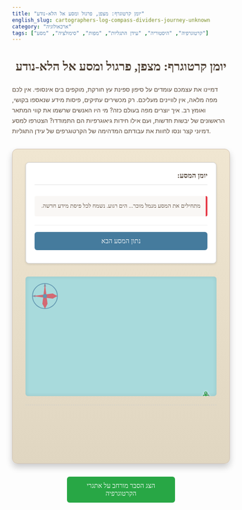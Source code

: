 ```yaml
---
title: "יומן קרטוגרף: מצפן, פרגול ומסע אל הלא-נודע"
english_slug: cartographers-log-compass-dividers-journey-unknown
category: "ארכאולוגיה"
tags: ["קרטוגרפיה", "היסטוריה", "עידן התגליות", "מפות", "סימולציה", "מסע"]
---
```

# יומן קרטוגרף: מצפן, פרגול ומסע אל הלא-נודע

דמיינו את עצמכם עומדים על סיפון ספינת עץ חורקת, מוקפים בים אינסופי. אין לכם מפה מלאה, אין לוויינים מעליכם. רק מכשירים עתיקים, פיסות מידע שנאספו בקושי, ואומץ רב. איך יוצרים מפה בעולם כזה? מי היו האנשים שרשמו את קווי המתאר הראשונים של יבשות חדשות, ועם אילו חידות גיאוגרפיות הם התמודדו? הצטרפו למסע דמיוני קצר ונסו לחוות את עבודתם המדהימה של הקרטוגרפים של עידן התגליות.

<div id="cartographer-app">
    <div class="app-container">
        <div id="map-area">
            <canvas id="cartographer-canvas"></canvas>
            <div id="ship-marker" class="marker">⛵</div> <!-- Changed emoji for feel -->
            <div id="start-marker" class="marker start-marker">⚓</div> <!-- Changed emoji for feel -->
             <div id="compass-rose" class="map-overlay"></div> <!-- Added compass rose element -->
        </div>
        <div id="data-panel">
            <h3>יומן המסע:</h3>
            <div id="data-points">
                <!-- Data points will be loaded here by JS -->
                <p class="log-entry">מתחילים את המסע מנמל מוכר... הים רגוע. נשמח לכל פיסת מידע חדשה.</p>
            </div>
            <button id="next-data-btn" class="app-button primary">נתון המסע הבא</button> <!-- Added class -->
        </div>
    </div>
    <div id="simulation-controls">
        <p id="current-instruction"></p>
        <button id="apply-data-btn" class="app-button secondary" style="display: none;">החל נתונים על מפת השירטוט</button> <!-- Added class -->
        <p id="simulation-notes"></p>
    </div>
</div>

<style>
    /* Import Google Font */
    @import url('https://fonts.googleapis.com/css2?family=Cinzel+Decorative:wght@400;700&family=Lora:ital,wght@0,400..700;1แต600;1,400..700&display=swap');

    #cartographer-app {
        font-family: 'Lora', serif; /* More classic font */
        direction: rtl;
        text-align: right;
        padding: 30px; /* Increased padding */
        background: linear-gradient(to bottom, #f0e6d1, #e0d6c1); /* Parchment gradient */
        border-radius: 12px; /* More rounded corners */
        max-width: 950px; /* Increased max width */
        margin: 30px auto; /* Increased margin */
        box-shadow: 0 8px 15px rgba(0, 0, 0, 0.2); /* Deeper shadow */
        border: 1px solid #d0c0b0; /* Border to define parchment edge */
    }

    h1 {
        font-family: 'Cinzel Decorative', cursive;
        text-align: center;
        color: #4a3b2d; /* Dark brown */
        margin-bottom: 25px;
        text-shadow: 1px 1px 2px rgba(0,0,0,0.1);
    }

    p {
        color: #5c4b3b; /* Slightly lighter brown */
        line-height: 1.7;
    }

    .app-container {
        display: flex;
        flex-wrap: wrap-reverse; /* Data panel first on smaller screens */
        gap: 30px; /* Increased gap */
    }

    #map-area {
        flex: 3; /* Map takes more space */
        min-width: 350px; /* Increased min width */
        background: #a8dadc; /* Softer sea blue */
        /* background-image: url('data:image/svg+xml;charset=UTF-8,<svg xmlns="http://www.w3.org/2000/svg" width="100" height="100" viewBox="0 0 100 100"><circle cx="50" cy="50" r="45" fill="none" stroke="%23457b9d" stroke-width="2"/><line x1="50" y1="5" x2="50" y2="95" stroke="%23457b9d" stroke-width="1"/><line x1="5" y1="50" x2="95" y2="50" stroke="%23457b9d" stroke-width="1"/><circle cx="50" cy="50" r="10" fill="%23457b9d"/></svg>'); /* Subtle compass rose pattern */ */
        /* Using inline SVG for compass rose element instead */
        border: 2px solid #457b9d; /* Darker sea border */
        position: relative;
        overflow: hidden;
        border-radius: 6px; /* Slightly rounded */
        aspect-ratio: 1.6 / 1; /* Slightly wider aspect ratio */
        max-width: 650px; /* Increased max width */
        box-shadow: inset 0 0 10px rgba(0, 0, 0, 0.1); /* Inner shadow for depth */
    }

     #compass-rose {
        position: absolute;
        top: 15px;
        left: 15px;
        width: 60px;
        height: 60px;
        background-image: url('data:image/svg+xml;charset=UTF-8,<svg xmlns="http://www.w3.org/2000/svg" viewBox="0 0 100 100"><circle cx="50" cy="50" r="48" fill="none" stroke="%23457b9d" stroke-width="3"/><path d="M50 2v18 M50 98v-18 M2 50h18 M98 50h-18" stroke="%23457b9d" stroke-width="2" vector-effect="non-scaling-stroke"/><path d="M50 2 L55 15 L50 10 L45 15 Z M50 98 L55 85 L50 90 L45 85 Z M2 50 L15 45 L10 50 L15 55 Z M98 50 L85 45 L90 50 L85 55 Z" fill="%23457b9d"/><path d="M50 2 L60 80 L50 98 L40 80 Z" fill="%23e63946"/><path d="M2 50 L80 60 L98 50 L80 40 Z" fill="%23e63946"/><circle cx="50" cy="50" r="8" fill="%23457b9d"/></svg>');
        background-size: contain;
        opacity: 0.7; /* Slightly transparent */
        z-index: 5;
     }

    #cartographer-canvas {
        display: block;
        width: 100%;
        height: 100%;
        position: relative; /* Needed for z-index */
        z-index: 2; /* Below markers */
    }

    .marker {
        position: absolute;
        transform: translate(-50%, -50%);
        font-size: 28px; /* Larger markers */
        z-index: 10;
        pointer-events: none;
        filter: drop-shadow(0 0 3px rgba(255,255,255,0.8)); /* Better shadow */
        transition: left 1s ease-in-out, top 1s ease-in-out; /* Smooth movement */
    }

    #ship-marker {
         color: #343a40; /* Darker color */
         animation: pulse 1.5s infinite; /* Add pulse animation */
    }

    @keyframes pulse {
        0% { transform: translate(-50%, -50%) scale(1); opacity: 1; }
        50% { transform: translate(-50%, -50%) scale(1.1); opacity: 0.9; }
        100% { transform: translate(-50%, -50%) scale(1); opacity: 1; }
    }


    .start-marker {
        color: #28a745; /* Nice green */
    }

    #data-panel {
        flex: 1;
        min-width: 300px; /* Increased min width */
        background-color: #fff;
        padding: 20px; /* Increased padding */
        border: 1px solid #ccc;
        border-radius: 8px; /* More rounded corners */
        box-shadow: 0 2px 5px rgba(0, 0, 0, 0.1);
        max-height: 400px; /* Fixed height with scroll */
        overflow-y: auto;
        display: flex;
        flex-direction: column;
    }

     #data-panel h3 {
         font-family: 'Cinzel Decorative', cursive;
         color: #4a3b2d;
         margin-top: 0;
         margin-bottom: 15px;
         border-bottom: 2px solid #eee;
         padding-bottom: 10px;
     }

    #data-points {
        flex-grow: 1; /* Allows it to take up space */
        margin-bottom: 15px;
        padding-bottom: 10px;
        border-bottom: 1px solid #eee;
    }

    .log-entry { /* Styled data points */
        margin: 10px 0;
        padding: 12px; /* Increased padding */
        background-color: #f9f7f5; /* Off-white */
        border-right: 4px solid #a8dadc; /* Thematic border color */
        font-size: 0.95em;
        border-radius: 4px;
        transition: background-color 0.3s ease;
    }

     .log-entry:last-child {
         border-right-color: #e63946; /* Highlight latest entry */
     }


    #simulation-controls {
        text-align: center;
        margin-top: 20px;
        padding-top: 15px;
        border-top: 1px dashed #ccc; /* Separator */
    }

    #current-instruction {
        font-weight: bold;
        color: #4a3b2d; /* Dark brown */
        min-height: 30px; /* More space */
        margin-bottom: 10px;
    }

    #simulation-notes {
        color: #5c4b3b; /* Slightly lighter brown */
        font-style: italic;
        font-size: 0.9em;
        min-height: 20px; /* Reserve space */
    }

     /* Button Styles */
    .app-button {
        display: block;
        width: 100%;
        padding: 12px; /* Increased padding */
        border: none;
        border-radius: 6px; /* More rounded */
        cursor: pointer;
        font-size: 1.1em;
        font-family: 'Lora', serif;
        transition: background-color 0.3s ease, transform 0.1s ease;
        text-align: center;
        margin-bottom: 10px; /* Space between buttons if multiple */
    }

    .app-button:hover {
        transform: translateY(-2px); /* Slight lift effect */
        box-shadow: 0 2px 5px rgba(0,0,0,0.2);
    }

     .app-button:active {
         transform: translateY(0); /* Press effect */
         box-shadow: none;
     }

    .app-button.primary {
        background-color: #457b9d; /* Sea blue */
        color: white;
    }

    .app-button.primary:hover {
        background-color: #316585;
    }

    .app-button.secondary {
         background-color: #e63946; /* Red/landish color */
         color: white;
    }

     .app-button.secondary:hover {
         background-color: #d02c3b;
     }


    .app-button:disabled {
        background-color: #cccccc;
        cursor: not-allowed;
        transform: none;
        box-shadow: none;
        opacity: 0.7;
    }


    /* Styles for Explanation Section */
    #explanation-button {
        display: block;
        width: 250px; /* Wider button */
        margin: 30px auto; /* More margin */
        padding: 12px 15px; /* Increased padding */
        background-color: #28a745; /* Green */
        color: white;
        border: none;
        border-radius: 6px; /* More rounded */
        cursor: pointer;
        font-size: 1.1em;
        font-family: 'Lora', serif;
        transition: background-color 0.3s ease, transform 0.1s ease;
        text-align: center;
    }

    #explanation-button:hover {
        background-color: #218838;
         transform: translateY(-2px); /* Slight lift effect */
        box-shadow: 0 2px 5px rgba(0,0,0,0.2);
    }

     #explanation-button:active {
         transform: translateY(0);
         box-shadow: none;
     }

    #explanation-content {
        margin-top: 30px; /* More margin */
        padding: 25px; /* Increased padding */
        background-color: #fff;
        border: 1px solid #ccc;
        border-radius: 8px; /* More rounded */
        display: none; /* Initially hidden */
        text-align: right;
        direction: rtl;
        line-height: 1.7; /* Increased line height */
        box-shadow: 0 2px 5px rgba(0, 0, 0, 0.1);
    }

    #explanation-content h2 {
        font-family: 'Cinzel Decorative', cursive;
        color: #4a3b2d;
        margin-bottom: 15px;
        border-bottom: 2px solid #eee;
        padding-bottom: 8px;
    }

    #explanation-content h3 {
        font-family: 'Lora', serif; /* Use Lora for subheadings */
        color: #457b9d; /* Sea blue color */
        margin-top: 20px; /* Increased margin */
        margin-bottom: 10px;
        border-bottom: 1px dashed #eee; /* Dashed border */
        padding-bottom: 5px;
    }

     #explanation-content ul {
         margin-bottom: 15px;
     }

     #explanation-content li {
         margin-bottom: 8px;
     }


    /* Responsive Adjustments */
    @media (max-width: 768px) {
        .app-container {
            flex-direction: column; /* Stack elements */
        }
        #map-area, #data-panel {
            min-width: unset; /* Remove min-width on smaller screens */
            width: 100%; /* Take full width */
            flex: none; /* Remove flex grow */
        }
         #cartographer-app {
             padding: 15px; /* Reduce padding */
         }
         #explanation-button {
             width: 100%; /* Full width button */
         }
    }
</style>

<button id="explanation-button">הצג הסבר מורחב על אתגרי הקרטוגרפיה</button> <!-- More descriptive text -->

<div id="explanation-content">
    <h2>עולמו של הקרטוגרף בעידן התגליות: יומן מסע מדעי</h2>

    <p>בעידן שבו גבולות העולם התרחבו בקצב מסחרר, עבודת הקרטוגרף הייתה קריטית ומלאת אתגרים. הם לא רק שירטטו קווים על נייר; הם תרגמו את הלא-נודע לידע, את הסכנה לנתיב, ואת השמועות למציאות (או לפחות ניסו). כל מפה חדשה הייתה קפיצת דרך אדירה עבור ספנים, סוחרים ומעצמות אירופה המתחרות.</p>

    <h3>מכשירי הקרטוגרף: עיניים למרחקים</h3>
    <p>הכלים שעמדו לרשותם היו פרי ההתקדמות המדעית של התקופה, אך רחוקים משלמות:</p>
    <ul>
        <li><strong>אצטרולב/סקסטנט:</strong> הכוכבים והשמש היו המצפן העיקרי לגובה. מדידת גובהם מעל האופק (בעיקר בצהרי היום או בזריחה/שקיעה) איפשרה חישוב יחסית מדויק של קו הרוחב. קו הרוחב היה לרוב הנתון הגיאוגרפי האמין ביותר במפה.</li>
        <li><strong>מצפן ימי:</strong> הכלי הבסיסי ביותר לשמירה על כיוון. אך הוא הצביע על הצפון המגנטי, לא הגיאוגרפי, והיה צריך לתקן את הנטייה הזו. גם ברזל בספינה יכול היה לשבש את פעולתו.</li>
        <li><strong>מד לוג (Log and Line) ושעון חול:</strong> שיטה פשוטה להערכת מהירות הספינה (מכאן המושג "קשר"). לוח עץ (ה"לוג") הושלך למים, חוט עם קשרים במרחקים קבועים התלפף אחריו, וספירת הקשרים שעברו ביד תוך זמן מדוד בשעון חול נתנה אומדן מהירות. שילוב מהירות (מד לוג) וכיוון (מצפן) איפשר לחשב את המיקום היחסי - שיטת "דרך מנוחה" (Dead Reckoning). זו הייתה השיטה העיקרית לניווט יחסי, אך צברה טעויות בקלות בגלל זרמים, רוחות ומדידה לא מדויקת.</li>
        <li><strong>פרגול וסרגל:</strong> הכלים של השרטט. שימשו למדידת מרחקים על המפה, תרגום סקאלות, ושרטוט קווים וצורות גיאומטריות. קריטיים להעברת הנתונים הגולמיים לייצוג ויזואלי.</li>
    </ul>

    <h3>מקורות המידע: פסיפס של אמת ושמועה</h3>
    <p>מפות נוצרו מאוסף של נתונים שהגיעו ממקורות מגוונים, לא תמיד עקביים:</p>
    <ul>
        <li><strong>יומני ספינה ותצפיות ימאים:</strong> הדיווחים הישירים מהשטח - כיווני שייט, הערכות מרחק, תצפיות על קו חוף, איים, סכנות ניווט. זה היה הבסיס העיקרי למפות הפורטולניות (מפות חוף) שקדמו לעידן זה והתפתחו במהלכו.</li>
        <li><strong>מדידות אסטרונומיות:</strong> בעיקר קו הרוחב. נתון "עוגן" יחסית אמין במפת הנתונים הלא ודאיים.</li>
        <li><strong>ראיונות עם תושבים מקומיים:</strong> לעיתים מקור למידע בעל ערך על פנים הארץ או קווי חוף בלתי מוכרים, אך לעיתים גם מקור לאגדות וסיפורים שהשתלבו במפות (כמו מפלצות ימיות).</li>
        <li><strong>מפות קודמות ותיאורים עתיקים:</strong> ידע שהצטבר לאורך הדורות, לעיתים מדויק ולעיתים מוטעה לחלוטין.</li>
    </ul>

    <h3>האתגר הגדול: קביעת קו אורך</h3>
    <p>בעוד שקביעת קו רוחב הייתה אפשרית יחסית, קו האורך היה חידה כמעט בלתי פתירה במשך רוב עידן התגליות. קו האורך דורש השוואת השעה המקומית (שנקבעה לפי השמש) לשעה מדויקת בנקודת ייחוס כלשהי (למשל, הנמל ממנו יצאת). בלב ים, ללא שעון מדויק שלא מושפע מתנועת הספינה ולחות, זה היה כמעט בלתי אפשרי. טעויות עצומות בחישוב קו האורך היו נפוצות, והובילו לעיוותים משמעותיים בצורת היבשות על המפות ולעיתים קרובות לאסונות ימיים.</p>
    <p>אתגר נוסף היה התרגום של כדור הארץ העגול למפה שטוחה (היטלים), שכל אחד מהם יצר עיוותים שונים אך הכרחיים למטרות ניווט או הצגה.</p>

    <h3>מורשת המפות: צורה חדשה לעולם</h3>
    <p>על אף הקשיים, המפות של עידן התגליות שינו את העולם. הן היו חיוניות לניווט במסעות חציית אוקיינוסים, איפשרו סחר גלובלי בקנה מידה חדש, שימשו ככלי פוליטי לתיחום אימפריות, והחשוב מכל – הן העניקו לאנושות לראשונה תמונה ויזואלית של כדור הארץ כשלם, גם אם מטושטש ולא מדויק בחלקיו. הקרטוגרפים היו גיבורים שקטים שהפכו את הדמיון הגיאוגרפי למציאות מצוירת, מילאו את השטחים הריקים, ונתנו צורה לעולמנו.</p>
</div>

<script>
    const canvas = document.getElementById('cartographer-canvas');
    const ctx = canvas.getContext('2d');
    const shipMarker = document.getElementById('ship-marker');
    const startMarker = document.getElementById('start-marker');
    const dataPointsDiv = document.getElementById('data-points');
    const nextDataBtn = document.getElementById('next-data-btn');
    const applyDataBtn = document.getElementById('apply-data-btn');
    const currentInstructionP = document.getElementById('current-instruction');
    const simulationNotesP = document.getElementById('simulation-notes');
    const explanationButton = document.getElementById('explanation-button');
    const explanationContent = document.getElementById('explanation-content');

    let mapWidth, mapHeight;
    let scale = 0.8; // Pixels per 'unit' (simulated nautical mile) - Adjusted scale
    let originX, originY; // Map origin (center)
    let shipX, shipY; // Ship position in map units relative to origin
    let path = []; // Array to store ship path points {x, y}
    let animationPath = []; // Array to store path points for animation
    let animationStartTime = null;
    let animationDuration = 1000; // ms for move animation
    let lineAnimationDuration = 800; // ms for line drawing animation
    let currentLineAnimation = null; // Object for line drawing animation state

    const simulationData = [
        {
            type: 'instruction',
            instruction: 'ברוכים הבאים ליומן הקרטוגרף! התחלנו את המסע מנמל מוכר.',
            notes: 'מיקומנו הנוכחי מסומן בעוגן במרכז המפה. עלינו לתעד את המסע ולאסוף מידע למפה חדשה.',
            actionText: 'התחל מסע',
            apply: () => { /* No map action initially */ }
        },
        {
            type: 'move',
            data: { distance: 150, bearing: 60 }, // 60 degrees is NE (0=N, 90=E)
            instruction: 'נתון יומן 1: שייטנו 150 מיל ימי בכיוון צפון-מזרח (60° מצפן).',
            notes: 'הקלידו את הנתון ל"דרך מנוחה" (Dead Reckoning) ועדכנו את מיקום הספינה המשוער על המפה.',
            actionText: 'רשום תנועה ביומן',
            apply: (x, y) => {
                const data = simulationData[currentDataIndex].data;
                 // Convert bearing (clockwise from N) to standard angle (counter-clockwise from E)
                 // N=0 -> angle=90, E=90 -> angle=0, S=180 -> angle=-90 (or 270), W=270 -> angle=-180 (or 180)
                const angleRad = (90 - data.bearing) * Math.PI / 180;
                const deltaX = data.distance * Math.cos(angleRad);
                const deltaY = -data.distance * Math.sin(angleRad); // Y is negative upwards on canvas

                const newX = x + deltaX;
                const newY = y + deltaY;

                 // Prepare animation path
                 animationPath = [{ x: x, y: y }, { x: newX, y: newY }];
                 animationStartTime = performance.now();
                 requestAnimationFrame(animateShipMovement); // Start animation

                return { newX: newX, newY: newY, draw: 'line' }; // Return new position for path storage
            }
        },
        {
             type: 'bearing',
             data: { bearing: 250 }, // Example bearing to land (SW)
             instruction: 'נתון יומן 2: התצפיתן מזהה יבשה באופק! כיוונה הוא 250° מצפן.',
             notes: 'שרטטו קו כיוון מהמיקום הנוכחי של הספינה. היבשה חייבת להיות אי שם על הקו הזה.',
             actionText: 'סמן כיוון יבשה',
             apply: (x, y) => {
                 const data = simulationData[currentDataIndex].data;
                 const angleRad = (90 - data.bearing) * Math.PI / 180;
                 const lineLength = Math.max(mapWidth, mapHeight) / scale * 1.5; // Extend line further
                 const endX = x + lineLength * Math.cos(angleRad);
                 const endY = y + lineLength * Math.sin(angleRad);

                 // Prepare line drawing animation
                 currentLineAnimation = {
                     type: 'line',
                     fromX: x,
                     fromY: y,
                     toX: endX,
                     toY: endY,
                     color: '#a0522d', // Brown for land bearings
                     width: 2,
                     startTime: performance.now(),
                     duration: lineAnimationDuration,
                     dashed: false
                 };
                 requestAnimationFrame(animateLineDrawing); // Start animation

                 // Don't add the line to drawnElements immediately, animation will add it at the end
                 return { animateLine: true };
             }
        },
         {
            type: 'move',
            data: { distance: 80, bearing: 150 }, // SE
            instruction: 'נתון יומן 3: המשכנו לשוט. שייטנו 80 מיל ימי בכיוון דרום-מזרח (150° מצפן).',
            notes: 'עדכנו את מיקום הספינה המשוער על בסיס נתון הדרך מנוחה החדש.',
            actionText: 'רשום תנועה ביומן',
            apply: (x, y) => {
                const data = simulationData[currentDataIndex].data;
                const angleRad = (90 - data.bearing) * Math.PI / 180;
                const deltaX = data.distance * Math.cos(angleRad);
                const deltaY = -data.distance * Math.sin(angleRad);

                 const newX = x + deltaX;
                const newY = y + deltaY;

                 animationPath = [{ x: x, y: y }, { x: newX, y: newY }];
                 animationStartTime = performance.now();
                 requestAnimationFrame(animateShipMovement); // Start animation

                return { newX: newX, newY: newY, draw: 'line' };
            }
        },
        {
             type: 'bearing',
             data: { bearing: 300 }, // NW
             instruction: 'נתון יומן 4: שוב נצפתה יבשה! מהמיקום הנוכחי, כיוונה הוא 300° מצפן.',
             notes: 'שרטטו קו כיוון נוסף. נקודת החיתוך המשוערת של הקווים מצביעה על מיקום החוף!',
             actionText: 'סמן כיוון יבשה',
             apply: (x, y) => {
                 const data = simulationData[currentDataIndex].data;
                 const angleRad = (90 - data.bearing) * Math.PI / 180;
                 const lineLength = Math.max(mapWidth, mapHeight) / scale * 1.5;
                 const endX = x + lineLength * Math.cos(angleRad);
                 const endY = y + lineLength * Math.sin(angleRad);

                 currentLineAnimation = {
                     type: 'line',
                     fromX: x,
                     fromY: y,
                     toX: endX,
                     toY: endY,
                     color: '#a0522d',
                      width: 2,
                     startTime: performance.now(),
                     duration: lineAnimationDuration,
                     dashed: false
                 };
                 requestAnimationFrame(animateLineDrawing);

                 // Intersection logic will run AFTER line animation finishes in animateLineDrawing
                 return { animateLine: true, checkIntersection: true }; // Indicate to check intersection later
             }
        },
        {
            type: 'astro',
            data: { latitude: -10 }, // Example Southern Latitude
            instruction: 'נתון יומן 5: מדדנו גובה שמש בצהריים. קו הרוחב המשוער הוא 10° דרום.',
            notes: 'זהו נתון "מוחלט" יותר, אך קשה לשלב אותו בקלות עם מפת ה"דרך מנוחה" היחסית שלנו.',
            actionText: 'סמן קו רוחב',
             apply: (x, y) => {
                 // To represent latitude on a relative map, we need a reference.
                 // Let's assume our start point (0,0 in map units) corresponds to 30 degrees NORTH.
                 // 1 degree of latitude is approx 60 nautical miles.
                 // So, 10 degrees SOUTH is 40 degrees (30N to 0 then 10S) * 60 miles = 2400 miles south of our reference latitude.
                 // Convert this to map units based on scale. Y increases SOUTH in standard cartesian, but our canvas Y decreases upwards.
                 // Let's assume 1 map unit = 1 nautical mile for simplicity with scale being pixels/unit.
                 // Latitude 30N is at Y=0. Latitude 10S is 40 * 60 units South.
                 // This approach is problematic because our map is relative.
                 // Instead, let's simplify: assume a certain range of Y on our map corresponds to a latitude range.
                 // If Y=0 is 30N, let Y=-100 be 31N, Y=100 be 29N etc. (1 unit = 0.01 deg lat -> 60 miles/deg * 0.01 units/mile = 0.6 units/deg lat? confusiing)
                 // Let's try a simpler approach: assume our starting point (0,0) is at a known latitude (e.g. 30N).
                 // We are now at a new latitude (10S). This is 40 degrees South of our start.
                 // We can draw a horizontal line representing this latitude *relative to our start point's latitude*.
                 // Let's say 1 map unit = 0.1 degrees latitude change. So 40 degrees = 400 map units.
                 // Since canvas Y decreases upwards, 10S (40 deg South of 30N) would be +400 units in the Y direction from the origin Y.
                 const startLatitude = 30; // Assume start point is at 30N
                 const currentLatitude = simulationData[currentDataIndex].data.latitude; // -10S
                 const latitudeDifference = startLatitude - currentLatitude; // 30 - (-10) = 40 degrees difference
                 const unitsPerDegree = 10; // Arbitrary: 10 map units per degree latitude difference
                 const latitudeLineY = originY + latitudeDifference * unitsPerDegree * scale; // Convert relative Y units to canvas pixels

                 // The line needs to be drawn across the whole map width in canvas coordinates
                 const lineCanvasY = originY + (shipY + latitudeDifference * unitsPerDegree) * scale;

                 currentLineAnimation = {
                     type: 'line',
                     // Draw horizontally across the map area
                     fromX: -mapWidth / (2 * scale), // Left edge in map units relative to origin
                     fromY: (shipY + latitudeDifference * unitsPerDegree), // Calculated Y in map units
                     toX: mapWidth / (2 * scale), // Right edge in map units relative to origin
                     toY: (shipY + latitudeDifference * unitsPerDegree), // Same Y
                     color: '#1d3557', // Dark blue for astro lines
                     width: 2,
                     dashed: true,
                     startTime: performance.now(),
                     duration: lineAnimationDuration
                 };
                 requestAnimationFrame(animateLineDrawing);

                 // This doesn't update ship position based on latitude, as that wasn't standard practice.
                 // It just adds the latitude line as a piece of data on the map.
                 return { animateLine: true };
             }
        },
         {
            type: 'instruction',
            instruction: 'סיימנו את איסוף הנתונים לקטע זה של המסע.',
            notes: 'הצלחנו לשלב נתוני "דרך מנוחה", תצפיות על יבשה ומדידת קו רוחב כדי לשער את מיקומנו ולשרטט את קטע החוף הנצפה. ראיתם כמה מידע חלקי ולא מדויק צריך לשלב כדי ליצור מפה!',
            actionText: 'סוף הסימולציה',
            apply: () => { /* End state */ }
        },
    ];

    let drawnElements = []; // Store lines/points drawn on canvas {type, data...}

    function resizeCanvas() {
        const mapArea = document.getElementById('map-area');
        mapWidth = mapArea.clientWidth;
        mapHeight = mapArea.clientHeight;
        canvas.width = mapWidth;
        canvas.height = mapHeight;

        // Set origin to center of the map initially
        originX = mapWidth / 2;
        originY = mapHeight / 2;

        // Set initial ship position relative to origin (starting at origin)
        if (shipX === undefined || shipY === undefined) {
            shipX = 0;
            shipY = 0;
            path = [{ x: shipX, y: shipY }];
             // Place start marker
            startMarker.style.left = `${originX}px`;
            startMarker.style.top = `${originY}px`;
        }

        // Redraw everything after resize
        drawMap();
        updateShipMarkerPosition();
    }

    function drawMap() {
        // Clear canvas
        ctx.clearRect(0, 0, mapWidth, mapHeight);

        // Draw grid or background if desired (skipped for cleaner look)

        // Draw ship path
        ctx.beginPath();
        ctx.strokeStyle = '#1d3557'; // Dark blue path
        ctx.lineWidth = 3; // Thicker path
        ctx.lineCap = 'round';
        ctx.lineJoin = 'round';

        if (path.length > 0) {
            ctx.moveTo(originX + path[0].x * scale, originY + path[0].y * scale);
            for (let i = 1; i < path.length; i++) {
                ctx.lineTo(originX + path[i].x * scale, originY + path[i].y * scale);
            }
        }
        ctx.stroke();

        // Draw saved elements (lines, points)
        drawnElements.forEach(el => {
            if (el.type === 'line') {
                ctx.beginPath();
                ctx.strokeStyle = el.color || '#a0522d';
                ctx.lineWidth = el.width || 2;
                if (el.dashed) {
                    ctx.setLineDash([8, 8]); /* More distinct dash */
                } else {
                     ctx.setLineDash([]);
                }

                // Convert relative coordinates to canvas coordinates
                const startCanvasX = originX + el.fromX * scale;
                const startCanvasY = originY + el.fromY * scale;
                const endCanvasX = originX + el.toX * scale;
                const endCanvasY = originY + el.toY * scale;

                ctx.moveTo(startCanvasX, startCanvasY);
                ctx.lineTo(endCanvasX, endCanvasY);
                ctx.stroke();
                 ctx.setLineDash([]); // Reset line dash
            } else if (el.type === 'point') {
                 // Draw estimated land points (intersection)
                 ctx.fillStyle = el.color || '#e63946'; // Red for intersection
                 ctx.beginPath();
                 const canvasX = originX + el.x * scale;
                 const canvasY = originY + el.y * scale;
                 ctx.arc(canvasX, canvasY, 6, 0, Math.PI * 2); /* Slightly larger point */
                 ctx.fill();
             }
        });

         // Draw the current line animation frame
         if (currentLineAnimation) {
             const progress = (performance.now() - currentLineAnimation.startTime) / currentLineAnimation.duration;
             const easedProgress = easeInOutQuad(Math.min(progress, 1)); // Apply easing
             if (easedProgress < 1) {
                 ctx.beginPath();
                 ctx.strokeStyle = currentLineAnimation.color;
                 ctx.lineWidth = currentLineAnimation.width;
                  if (currentLineAnimation.dashed) {
                    ctx.setLineDash([8, 8]);
                } else {
                     ctx.setLineDash([]);
                }

                 const startCanvasX = originX + currentLineAnimation.fromX * scale;
                 const startCanvasY = originY + currentLineAnimation.fromY * scale;
                 const endCanvasX = originX + (currentLineAnimation.fromX + (currentLineAnimation.toX - currentLineAnimation.fromX) * easedProgress) * scale;
                 const endCanvasY = originY + (currentLineAnimation.fromY + (currentLineAnimation.toY - currentLineAnimation.fromY) * easedProgress) * scale;

                 ctx.moveTo(startCanvasX, startCanvasY);
                 ctx.lineTo(endCanvasX, endCanvasY);
                 ctx.stroke();
                 ctx.setLineDash([]);

                 requestAnimationFrame(animateLineDrawing); // Continue animation
             } else {
                 // Animation finished, add the full line to drawn elements
                 drawnElements.push({
                     type: 'line',
                     fromX: currentLineAnimation.fromX,
                     fromY: currentLineAnimation.fromY,
                     toX: currentLineAnimation.toX,
                     toY: currentLineAnimation.toY,
                     color: currentLineAnimation.color,
                     width: currentLineAnimation.width,
                     dashed: currentLineAnimation.dashed
                 });
                 currentLineAnimation = null; // Clear animation state
                 drawMap(); // Redraw map with the newly added full line

                 // Check intersection if needed after line animation finishes
                 if (simulationData[currentDataIndex]?.apply(shipX, shipY)?.checkIntersection) {
                      findIntersectionOfLastTwoBrownLines(); // This will draw the point
                      drawMap(); // Redraw map to show the point
                 }
             }
         }


    }

    function updateShipMarkerPosition() {
        const canvasX = originX + shipX * scale;
        const canvasY = originY + shipY * scale;
        shipMarker.style.left = `${canvasX}px`;
        shipMarker.style.top = `${canvasY}px`;
    }

    function animateShipMovement(currentTime) {
        if (!animationStartTime) animationStartTime = currentTime;
        const progress = (currentTime - animationStartTime) / animationDuration;
        const easedProgress = easeInOutQuad(Math.min(progress, 1));

        if (easedProgress < 1) {
            const currentX = animationPath[0].x + (animationPath[1].x - animationPath[0].x) * easedProgress;
            const currentY = animationPath[0].y + (animationPath[1].y - animationPath[0].y) * easedProgress;

            // Update ship position visually during animation
            shipX = currentX;
            shipY = currentY;
            // Update path up to current point for drawing
            const currentPathSegment = { x: currentX, y: currentY };
             // Temporarily add segment for drawing animation
            path.push(currentPathSegment);

            drawMap();
            updateShipMarkerPosition();

             // Remove the temporary segment before next frame or after animation ends
             path.pop(); // Remove the temporary segment

            requestAnimationFrame(animateShipMovement);
        } else {
            // Animation finished, set final position and add to path
            shipX = animationPath[1].x;
            shipY = animationPath[1].y;
            path.push({ x: shipX, y: shipY }); // Add the final position to permanent path
            animationPath = [];
            animationStartTime = null;
            drawMap(); // Final redraw
            updateShipMarkerPosition();
             // Enable controls after animation
             applyDataBtn.disabled = true;
             applyDataBtn.style.display = 'none';
             nextDataBtn.style.display = 'block';
             simulationNotesP.textContent += ' המפה עודכנה.';
        }
    }

     function animateLineDrawing(currentTime) {
         if (!currentLineAnimation.startTime) currentLineAnimation.startTime = currentTime;
         const progress = (currentTime - currentLineAnimation.startTime) / currentLineAnimation.duration;
         const easedProgress = easeInOutQuad(Math.min(progress, 1));

         if (easedProgress < 1) {
             drawMap(); // Redraw existing elements
             // Drawing logic is inside drawMap now, triggered by requestAnimationFrame
             requestAnimationFrame(animateLineDrawing);
         } else {
              // Animation finished logic is handled inside drawMap's currentLineAnimation block
              drawMap(); // Final draw includes adding to drawnElements and clearing state
         }
     }


    function easeInOutQuad(t) {
      return t < 0.5 ? 2 * t * t : -1 + (4 - 2 * t) * t;
    }


    function addDataPointToPanel(data) {
        const p = document.createElement('p');
        p.classList.add('log-entry'); // Apply log entry style
        p.innerHTML = `<strong>[${new Date().toLocaleTimeString()}]</strong> ${data.instruction}`; // Add timestamp/marker
        dataPointsDiv.appendChild(p);
        dataPointsDiv.scrollTop = dataPointsDiv.scrollHeight; // Auto-scroll to bottom
    }

    let currentDataIndex = -1; // Start before the first element

    function handleNextData() {
        currentDataIndex++;
        if (currentDataIndex < simulationData.length) {
            const data = simulationData[currentDataIndex];
            addDataPointToPanel(data);
            currentInstructionP.textContent = data.instruction;
            simulationNotesP.textContent = data.notes;

            applyDataBtn.style.display = 'block';
            applyDataBtn.textContent = data.actionText;
            applyDataBtn.disabled = false;
            nextDataBtn.style.display = 'none'; // Hide next button
        } else {
            currentInstructionP.textContent = 'המסע הסתיים.';
            simulationNotesP.textContent = 'גללו למטה להסבר מעמיק יותר על אתגרי הקרטוגרפיה בעידן התגליות.';
            applyDataBtn.style.display = 'none';
            nextDataBtn.style.display = 'none';
        }
    }

    function handleApplyData() {
        const data = simulationData[currentDataIndex];
        applyDataBtn.disabled = true; // Disable button while applying

        const result = data.apply(shipX, shipY); // Pass current ship coordinates

        if (result) {
             // Handle movement animation start
            if (result.newX !== undefined && result.newY !== undefined) {
                 // Position will be updated in the animation loop
                 // Path will be updated in the animation loop completion
            } else if (result.animateLine) {
                 // Line animation started by the apply function
                 // The drawn element is added at the end of the animation
            } else if (result.point) {
                 // Add a specific point marker instantly (e.g., a known landmark if we had one)
                 drawnElements.push({
                     type: 'point',
                     x: result.point.x,
                     y: result.point.y,
                     color: result.point.color || 'green'
                 });
                 drawMap(); // Redraw immediately for points
            } else {
                // No animation, just redraw (e.g., initial instruction)
                drawMap();
            }

            // If no animation is expected (e.g., instruction type), move to next state immediately
            if (!result.animateLine && (result.newX === undefined || result.newY === undefined)) { // If not move and not line animation
                 // Move to next step
                 applyDataBtn.disabled = true;
                 applyDataBtn.style.display = 'none';
                 nextDataBtn.style.display = 'block';
                 simulationNotesP.textContent += ' המפה עודכנה.';
            }
             // For move and line animations, the button state update happens at the end of the animation.
        }
    }

    // Simple line intersection function (assuming lines are infinite for bearing)
    // based on https://en.wikipedia.org/wiki/Line%E2%80%93line_intersection
    function findIntersection(p1, p2, p3, p4) {
        const x1 = p1.x, y1 = p1.y;
        const x2 = p2.x, y2 = p2.y;
        const x3 = p3.x, y3 = p3.y;
        const x4 = p4.x, y4 = p4.y;

        const denominator = (x1 - x2) * (y3 - y4) - (y1 - y2) * (x3 - x4);

        // Lines are parallel or collinear
        if (denominator === 0) {
            return null;
        }

        const t = ((x1 - x3) * (y3 - y4) - (y1 - y3) * (x3 - x4)) / denominator;
        const u = ((x1 - x3) * (y1 - y2) - (y1 - y3) * (x1 - x2)) / denominator;

        // If we wanted segment intersection, we'd check 0 <= t <= 1 and 0 <= u <= 1
        // For bearing lines (infinite), we just need one intersection point
        const intersectX = x1 + t * (x2 - x1);
        const intersectY = y1 + t * (y2 - y1);

        return { x: intersectX, y: intersectY };
    }

    function findIntersectionOfLastTwoBrownLines() {
         const brownLines = drawnElements.filter(el => el.type === 'line' && el.color === '#a0522d');
         if (brownLines.length >= 2) {
             const line1 = brownLines[brownLines.length - 2];
             const line2 = brownLines[brownLines.length - 1];

             // Use start and end points relative to origin
             const p1 = { x: line1.fromX, y: line1.fromY };
             const p2 = { x: line1.toX, y: line1.toY };
             const p3 = { x: line2.fromX, y: line2.fromY };
             const p4 = { x: line2.toX, y: line2.toY };

             const intersection = findIntersection(p1, p2, p3, p4);

             if (intersection) {
                 // Add the intersection point to drawn elements
                 drawnElements.push({
                     type: 'point',
                     x: intersection.x,
                     y: intersection.y,
                     color: '#e63946' // Mark estimated land location in red
                 });
                 simulationNotesP.textContent += ' נמצאה נקודת חיתוך! זהו המיקום המשוער של קו החוף שראינו!';
             } else {
                  simulationNotesP.textContent += ' הקווים לא נחתכו. אולי הנתונים היו לא מדויקים, היבשה רחוקה מאוד, או שהתצפיות התייחסו לנקודות שונות.';
             }
         }
    }


    function setupSimulation() {
        // Initialize data and state
        // Data is already defined in simulationData array

        // Start with the first instruction
        handleNextData();

        // Add event listeners
        nextDataBtn.addEventListener('click', handleNextData);
        applyDataBtn.addEventListener('click', handleApplyData);
        explanationButton.addEventListener('click', () => {
            const isHidden = explanationContent.style.display === 'none';
            explanationContent.style.display = isHidden ? 'block' : 'none';
            explanationButton.textContent = isHidden ? 'הסתר הסבר מורחב על אתגרי הקרטוגרפיה' : 'הצג הסבר מורחב על אתגרי הקרטוגרפיה'; // Update text
        });


        // Initial resize and draw
        resizeCanvas();
        window.addEventListener('resize', resizeCanvas);
    }

    // Run simulation setup on page load
    window.addEventListener('load', setupSimulation);

</script>